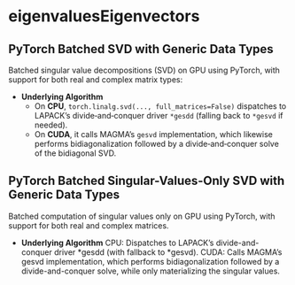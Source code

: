 # eigenvaluesEigenvectors

## PyTorch Batched SVD with Generic Data Types

Batched singular value decompositions (SVD) on GPU using PyTorch, with support for both real and complex matrix types:

- **Underlying Algorithm**  
  - On **CPU**, `torch.linalg.svd(..., full_matrices=False)` dispatches to LAPACK’s divide‐and‐conquer driver `*gesdd` (falling back to `*gesvd` if needed).  
  - On **CUDA**, it calls MAGMA’s `gesvd` implementation, which likewise performs bidiagonalization followed by a divide‐and‐conquer solve of the bidiagonal SVD.

## PyTorch Batched Singular-Values-Only SVD with Generic Data Types

Batched computation of singular values only on GPU using PyTorch, with support for both real and complex matrices.

- **Underlying Algorithm**
  CPU: Dispatches to LAPACK’s divide-and-conquer driver *gesdd (with fallback to *gesvd).
  CUDA: Calls MAGMA’s gesvd implementation, which performs bidiagonalization followed by a divide-and-conquer solve, while only materializing the singular values.


